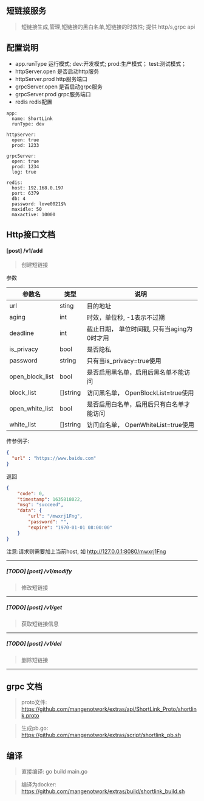 ## 短链接服务
> 短链接生成,管理,短链接的黑白名单,短链接的时效性; 提供 http/s,grpc api

## 配置说明
- app.runType 运行模式; dev:开发模式; prod:生产模式； test:测试模式；
- httpServer.open  是否启动http服务
- httpServer.prod  http服务端口
- grpcServer.open  是否启动grpc服务
- grpcServer.prod  grpc服务端口
- redis  redis配置

```shell script
app:
  name: ShortLink
  runType: dev

httpServer:
  open: true
  prod: 1233

grpcServer:
  open: true
  prod: 1234
  log: true

redis:
  host: 192.168.0.197
  port: 6379
  db: 4
  password: love0021$%
  maxidle: 50
  maxactive: 10000
```

## Http接口文档

####  [post] /v1/add  
> 创建短链接

参数

|  参数名   | 类型  | 说明 |
|  ----  | ----  | ---- |
| url  | sting | 目的地址 |
| aging  | int |  时效，单位秒, -1表示不过期 |
| deadline  | int | 截止日期， 单位时间戳, 只有当aging为0时才用 |
| is_privacy  | bool | 是否隐私 |
| password  | string | 只有当is_privacy=true使用 |
| open_block_list  | bool | 是否启用黑名单，启用后黑名单不能访问 |
| block_list  | []string | 访问黑名单， OpenBlockList=true使用 |
| open_white_list  | bool | 是否启用白名单，启用后只有白名单才能访问 |
| white_list  | []string | 访问白名单， OpenWhiteList=true使用 |

传参例子:
```json
{
  "url" : "https://www.baidu.com"
}
```
返回
```json
{
    "code": 0,
    "timestamp": 1635818022,
    "msg": "succeed",
    "data": {
        "url": "/mwxrj1Fng",
        "password": "",
        "expire": "1970-01-01 08:00:00"
    }
}
```
注意:请求则需要加上当前host, 如 http://127.0.0.1:8080/mwxrj1Fng

---

##### [TODO] [post] /v1/modify
> 修改短链接
---

##### [TODO] [post] /v1/get   
> 获取短链接信息
---

##### [TODO] [post] /v1/del   
> 删除短链接
---

## grpc 文档
> proto文件: https://github.com/mangenotwork/extras/api/ShortLink_Proto/shortlink.proto

> 生成pb.go: https://github.com/mangenotwork/extras/script/shortlink_pb.sh


## 编译
> 直接编译:  go build main.go

> 编译为docker: https://github.com/mangenotwork/extras/build/shortlink_build.sh

